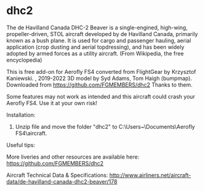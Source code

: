 # dhc2
The de Havilland Canada DHC-2 Beaver is a single-engined, high-wing, propeller-driven, STOL aircraft developed by de Havilland Canada, primarily known as a bush plane. It is used for cargo and passenger hauling, aerial application (crop dusting and aerial topdressing), and has been widely adopted by armed forces as a utility aircraft. (From Wikipedia, the free encyclopedia)

This is free add-on for Aerofly FS4 converted from FlightGear by Krzysztof Kaniewski.  , 2019-2022
3D model by Syd Adams, Tom Haigh (bumpmap). Downloaded from https://github.com/FGMEMBERS/dhc2
Thanks to them.

 Some features may not work as intended and this aircraft could crash your Aerofly FS4. 
 Use it at your own risk!

Installation:

1. Unzip file and move the folder "dhc2" to C:\Users\~\Documents\Aerofly FS4\aircraft.

Useful tips:

More liveries and other resources are available here: https://github.com/FGMEMBERS/dhc2

Aircraft Technical Data & Specifications: http://www.airliners.net/aircraft-data/de-havilland-canada-dhc2-beaver/178